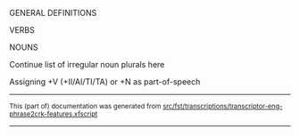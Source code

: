 
GENERAL DEFINITIONS

VERBS

NOUNS

Continue list of irregular noun plurals here

Assigning +V (+II/AI/TI/TA) or +N as part-of-speech

* * *

<small>This (part of) documentation was generated from [src/fst/transcriptions/transcriptor-eng-phrase2crk-features.xfscript](https://github.com/giellalt/lang-crk/blob/main/src/fst/transcriptions/transcriptor-eng-phrase2crk-features.xfscript)</small>

---

